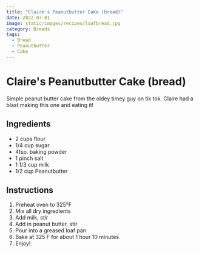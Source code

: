 ```yaml
---
title: "Claire's Peanutbutter Cake (bread)"
date: 2022-07-01
image: static/images/recipes/loafbread.jpg
category: Breads
tags: 
  - Bread
  - Peanutbutter
  - Cake
---
```



# Claire's Peanutbutter Cake (bread)

Simple peanut butter cake from the oldey timey guy on tik tok. Claire had a blast making this one and eating it!

## Ingredients


- 2 cups flour
- 1/4 cup sugar
- 4tsp. baking powder
- 1 pinch salt
- 1 1/3 cup milk
- 1/2 cup Peanutbutter




## Instructions


1. Preheat oven to 325°F
2. Mix all dry ingredients
3. Add milk, stir
4. Add in peanut butter, stir
5. Pour into a greased loaf pan
6. Bake at 325 F for about 1 hour 10 minutes
7. Enjoy!

